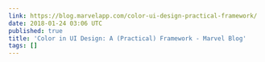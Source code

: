 ```yaml
---
link: https://blog.marvelapp.com/color-ui-design-practical-framework/
date: 2018-01-24 03:06 UTC
published: true
title: 'Color in UI Design: A (Practical) Framework - Marvel Blog'
tags: []
---
```



